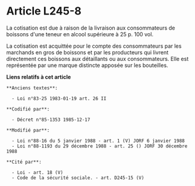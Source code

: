 # Article L245-8

La cotisation est due à raison de la livraison aux consommateurs de boissons d'une teneur en alcool supérieure à 25 p. 100
vol. 

La cotisation est acquittée pour le compte des consommateurs par les marchands en gros de boissons et par les producteurs qui
livrent directement ces boissons aux détaillants ou aux consommateurs. Elle est représentée par une marque distincte apposée
sur les bouteilles.

**Liens relatifs à cet article**

	**Anciens textes**:

	  - Loi n°83-25 1983-01-19 art. 26 II

	**Codifié par**:

	  - Décret n°85-1353 1985-12-17

	**Modifié par**:

	  - Loi n°88-16 du 5 janvier 1988 - art. 1 (V) JORF 6 janvier 1988
	  - Loi n°88-1193 du 29 décembre 1988 - art. 25 () JORF 30 décembre 1988

	**Cité par**:

	  - Loi - art. 18 (V)
	  - Code de la sécurité sociale. - art. D245-15 (V)
